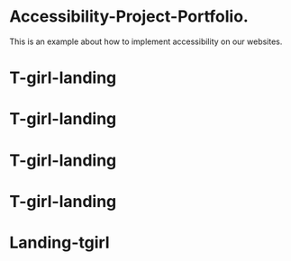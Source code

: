 # Accessibility-Project-Portfolio.
This is an example about how to implement accessibility on our websites.
# T-girl-landing
# T-girl-landing
# T-girl-landing
# T-girl-landing
# Landing-tgirl

